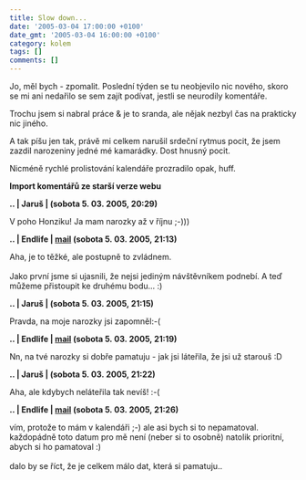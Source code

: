 ```yaml
---
title: Slow down...
date: '2005-03-04 17:00:00 +0100'
date_gmt: '2005-03-04 16:00:00 +0100'
category: kolem
tags: []
comments: []
---
```

<p>Jo, měl bych - zpomalit. Poslední týden se tu neobjevilo nic nového, skoro
se mi ani nedařilo se sem zajít podívat, jestli se neurodily komentáře.</p>
<p>Trochu jsem si nabral práce &amp; je to sranda, ale nějak nezbyl čas na
prakticky nic jiného.</p>
<p>A tak píšu jen tak, právě mi celkem narušil srdeční rytmus pocit, že jsem
zazdil narozeniny jedné mé kamarádky. Dost hnusný pocit.</p>
<p>Nicméně rychlé prolistování kalendáře prozradilo opak, huff.</p>
<div class="import-komentaru">
<p><strong>Import komentářů ze starší verze webu</strong></p>
<div class="comment">
<p style="font-weight:bold"><span class="compredmet">..</span> | <span class="comname">Jaruš</span> | (sobota&nbsp;5.&nbsp;03.&nbsp;2005,&nbsp;20:29)</p>
<p>V poho Honziku! Ja mam narozky až v říjnu ;-))) </p>
</div>
<div class="comment">
<p style="font-weight:bold"><span class="compredmet">..</span> | <span class="comname">Endlife</span> |  <a href="mailto:jan.martinek@post.cz">mail</a> (sobota&nbsp;5.&nbsp;03.&nbsp;2005,&nbsp;21:13)</p>
<p>Aha, je to těžké, ale postupně to zvládnem. <br>  <br> Jako první jsme si ujasnili, že nejsi jediným návštěvníkem podnebí. A teď můžeme přistoupit ke druhému bodu... :) </p>
</div>
<div class="comment">
<p style="font-weight:bold"><span class="compredmet">..</span> | <span class="comname">Jaruš</span> | (sobota&nbsp;5.&nbsp;03.&nbsp;2005,&nbsp;21:15)</p>
<p>Pravda, na moje narozky jsi zapomněl:-( </p>
</div>
<div class="comment">
<p style="font-weight:bold"><span class="compredmet">..</span> | <span class="comname">Endlife</span> |  <a href="mailto:jan.martinek@post.cz">mail</a> (sobota&nbsp;5.&nbsp;03.&nbsp;2005,&nbsp;21:19)</p>
<p>Nn, na tvé narozky si dobře pamatuju - jak jsi láteřila, že jsi už starouš :D </p>
</div>
<div class="comment">
<p style="font-weight:bold"><span class="compredmet">..</span> | <span class="comname">Jaruš</span> | (sobota&nbsp;5.&nbsp;03.&nbsp;2005,&nbsp;21:22)</p>
<p>Aha, ale kdybych neláteřila tak nevíš! :-( </p>
</div>
<div class="comment">
<p style="font-weight:bold"><span class="compredmet">..</span> | <span class="comname">Endlife</span> |  <a href="mailto:jan.martinek@post.cz">mail</a> (sobota&nbsp;5.&nbsp;03.&nbsp;2005,&nbsp;21:26)</p>
<p>vím, protože to mám v kalendáři ;-) ale asi bych si to nepamatoval. každopádně toto datum pro mě není (neber si to osobně) natolik prioritní, abych si ho pamatoval :) <br>  <br> dalo by se říct, že je celkem málo dat, která si pamatuju.. </p>
</div>
</div>
